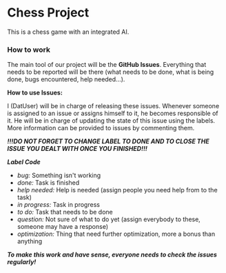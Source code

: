 
# Chess Project

This is a chess game with an integrated AI.

### How to work

The main tool of our project will be the **GitHub Issues**. Everything that needs to be reported will be there (what needs to be done, what is being done, bugs encountered, help needed...).

**How to use Issues:**

I (DatUser) will be in charge of releasing these issues.
Whenever someone is assigned to an issue or assigns himself to it, he becomes responsible of it. He will be in charge of updating the state of this issue using the labels. More information can be provided to issues by commenting them.

***!!!DO NOT FORGET TO CHANGE LABEL TO DONE AND TO CLOSE THE ISSUE YOU DEALT WITH ONCE YOU FINISHED!!!***

***Label Code***

* *bug:* Something isn't working
* *done:* Task is finished
* *help needed:* Help is needed (assign people you need help from to the task)
* *in progress:* Task in progress
* *to do:* Task that needs to be done
* *question:* Not sure of what to do yet (assign everybody to these, someone may have a response)
* *optimization:* Thing that need further optimization, more a bonus than anything

***To make this work and have sense, everyone needs to check the issues regularly!***
